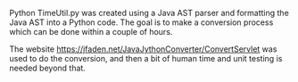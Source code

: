 Python TimeUtil.py was created using a Java AST parser and formatting the 
Java AST into a Python code.  The goal is to make a conversion process which
can be done within a couple of hours.  

The website https://jfaden.net/JavaJythonConverter/ConvertServlet was used
to do the conversion, and then a bit of human time and unit testing is needed
beyond that.
